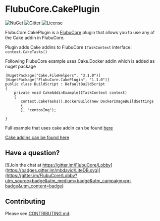 # FlubuCore.CakePlugin

[![NuGet](https://img.shields.io/nuget/v/FlubuCore.CakePlugin.svg)](https://www.nuget.org/packages/FlubuCore.Cakeplugin/)
[![Gitter](https://img.shields.io/gitter/room/FlubuCore/Lobby.svg)](https://gitter.im/FlubuCore/Lobby?utm_source=badge&utm_medium=badge&utm_campaign=pr-badge&utm_content=badge)
[![License](https://img.shields.io/github/license/flubu-core/flubuCore.CakePlugin.svg)](https://github.com/flubu-core/FlubuCore.CakePlugin/blob/master/LICENSE)

FlubuCore.CakePlugin is a [FlubuCore](https://github.com/flubu-core/flubu.core) plugin that allows you to use any of the Cake addin
in FlubuCore. 

Plugin adds Cake addins to FlubuCore ``` ITaskContext ``` interface:  ``` context.CakeTasks() ```
    
Following FlubuCore example uses Cake.Docker addin which is added as nuget package    

    [NugetPackage("Cake.FileHelpers", "3.1.0")]
    [NugetPackage("FlubuCore.CakePlugin", "1.1.0")]
    public class BuildScript : DefaultBuildScript
    {
        private void CakeAddinExample(ITaskContext context)
        {
           context.CakeTasks().DockerBuild(new DockerImageBuildSettings
           {
           }, "centosImg");
          
    }
    
Full example that uses cake addin can be found [here](https://github.com/flubu-core/examples/blob/master/UsingCakeAddinInFlubuExample/BuildScript/BuildScript.cs) 

[Cake addins can be found here](https://www.nuget.org/packages?q=cake)
 
 ## Have a question?

 [![Join the chat at https://gitter.im/FlubuCore/Lobby](https://badges.gitter.im/mbdavid/LiteDB.svg)](https://gitter.im/FlubuCore/Lobby?utm_source=badge&utm_medium=badge&utm_campaign=pr-badge&utm_content=badge)

## Contributing

Please see [CONTRIBUTING.md](https://github.com/flubu-core/flubu.core/blob/master/CONTRIBUTING.md).
       
